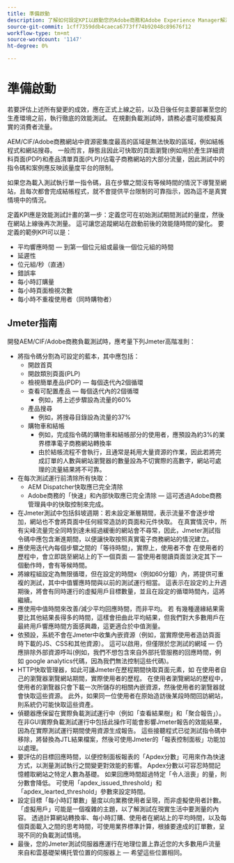 ```yaml
---
title: 準備啟動
description: 了解如何設定KPI以啟動您的Adobe商務和Adobe Experience Manager解決方案。
source-git-commit: 1cff7359ddb4caeca6773ff74b92048c89676f12
workflow-type: tm+mt
source-wordcount: '1147'
ht-degree: 0%

---
```



# 準備啟動

若要評估上述所有變更的成效，應在正式上線之前，以及日後任何主要部署至您的生產環境之前，執行徹底的效能測試。 在規劃負載測試時，請務必盡可能模擬真實的消費者流量。

AEM/CIF/Adobe商務網站中資源密集度最高的區域是無法快取的區域，例如結帳程式和網站搜尋。 一般而言，靜態且因此可快取的頁面瀏覽(例如用於產生詳細資料頁面(PDP)和產品清單頁面(PLP))佔電子商務網站的大部分流量，因此測試中的指令碼和案例應反映該量度平台的限制。

如果您為載入測試執行單一指令碼，且在步驟之間沒有等候時間的情況下導覽至網站，且每次都會完成結帳程式，就不會提供平台限制的可靠指示，因為這不是真實情境中的情況。

定義KPI應是效能測試計畫的第一步：定義您可在初始測試期間測試的量度，然後在網站上線後再次測量。 這可讓您追蹤網站在啟動前後的效能隨時間的變化。 要定義的範例KPI可以是：

- 平均響應時間 — 到第一個位元組或最後一個位元組的時間
- 延遲性
- 位元組/秒（直通）
- 錯誤率
- 每小時訂購量
- 每小時頁面檢視次數
- 每小時不重複使用者（同時購物者）

## Jmeter指南

開發AEM/CIF/Adobe商務負載測試時，應考量下列Jmeter高階准則：

- 將指令碼分割為可設定的藍本，其中應包括：
   - 開啟首頁
   - 開啟類別頁面(PLP)
   - 檢視簡單產品(PDP) — 每個迭代內2個循環
   - 查看可配置產品 — 每個迭代內的2個循環
      - 例如，將上述步驟設為流量的60%
   - 產品搜尋
      - 例如，將搜尋目錄設為流量的37%
   - 購物車和結帳
      - 例如，完成指令碼的購物車和結帳部分的使用者，應預設為約3%的業界標準電子商務網站轉換率
      - 由於結帳流程不會執行，且通常是耗用大量資源的作業，因此若將完成訂單的人數與網站瀏覽器的數量設為不切實際的高數字，網站可處理的流量結果將不可靠。
- 在每次測試運行前清除所有快取：
   - AEM Dispatcher快取應已完全清除
   - Adobe商務的「快速」和內部快取應已完全清除 — 這可透過Adobe商務管理員中的快取控制來完成。
- 在Jmeter測試中包括斜坡週期：若未設定漸層期間，表示流量不會逐步增加，網站也不會將頁面中任何經常造訪的頁面和元件快取。 在真實情況中，所有尖峰流量完全同時到達未經過緩衝的網站會不尋常，因此，Jmeter測試指令碼中應包含漸進期間，以便讓快取按照真實電子商務網站的情況建立。
- 應使用迭代內每個步驟之間的「等待時間」，實際上，使用者不會
在使用者的歷程中，會立即跳至網站上的下一個頁面 — 當使用者閱讀頁面並決定其下一個動作時，會有等候時間。
- 將線程組設定為無限循環，但在設定的時間x（例如60分鐘）內，將提供可重複的測試，其中中值響應時間與以前的測試運行相當。 這表示在設定的上升週期後，將會有同時運行的虛擬用戶目標數量，並且在設定的循環時間內，這將繼續。
- 應使用中值時間來改善/減少平均回應時間，而非平均。 若
有幾種邊緣結果需要比其他結果長得多的時間，這樣會扭曲此平均結果，但我們對大多數用戶在最終用戶響應時間方面感興趣，這更適合於中值測量。
- 依預設，系統不會在Jmeter中收集內嵌資源（例如，當實際使用者造訪頁面時下載的JS、CSS和其他資源）。 這可以啟用，但僅限於您測試的網域 — 仍應排除外部資源呼叫(例如，我們不想包含來自外部托管服務的回應時間，例如 google analytics代碼，因為我們無法控制這些代碼)。
- HTTP快取管理器，如此可讓Jmeter在歷程期間快取頁面元素，如
在使用者自己的瀏覽器瀏覽網站期間，實際使用者的歷程。 在使用者瀏覽網站的歷程中，使用者的瀏覽器只會下載一次所儲存的相關內嵌資源，然後使用者的瀏覽器就會快取這些資源。 此外，如果同一位使用者在原始造訪後某段時間回訪網站，則系統仍可能快取這些資產。
- 偵聽器應保留在實際負載測試運行中（例如「查看結果樹」和「聚合報告」）。 在非GUI實際負載測試運行中包括此操作可能會影響Jmeter報告的效能結果，因為在實際測試運行期間使用資源生成報告。 這些接聽程式已從測試指令碼中移除，將替換為JTL結果檔案，然後可使用Jmeter的「報表控制面板」功能加以處理。
- 要評估的目標回應時間，以便控制面板報表的「Apdex分數」可用來作為快速方式，以測量測試執行之間變更對效能的影響。 Apdex分數以可容忍時間記憶體取網站之特定人數為基礎。 如果回應時間超過特定「令人沮喪」的量，則分數會降低。 可使用「apdex_issued_threshold」和「apdex_learted_threshold」參數來設定時間。
- 設定目標「每小時訂單數」量度以向業務使用者呈現，而非虛擬使用者計數。 「虛擬用戶」可能是一個複雜的主題，以了解測試在現實生活中要測量的內容。 透過計算網站轉換率、每小時訂購、使用者在網站上的平均時間，以及每個頁面載入之間的思考時間，可使用業界標準計算，根據要達成的訂單數，呈現不同的負載測試情境。
- 最後，您的Jmeter測試伺服器應運行在地理位置上靠近您的大多數用戶流量來自和雲基礎架構托管位置的伺服器上 — 希望這些位置相同。
